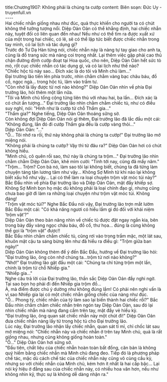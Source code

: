 title:Chương1907: Không phải là chúng ta cướp
content:
Biên soạn: Đức Uy - truyenfull.vn<br>----<br>Hai chiếc nhẫn giống nhau như đúc, quả thực khiến cho người ta có chút không thể tưởng tượng nổi. Diệp Oản Oản có thể khẳng định, hai chiếc nhẫn này, tuyệt đối có liên quan đến nhau! Nếu như có thể tìm ra được xuất xứ của một trong hai chiếc, có lẽ, sẽ có thể lập tức biết được chiếc nhẫn trong tay mình, có lai lịch và tác dụng gì?<br>Trước đó Tư Dạ Hàn từng nói, chiếc nhẫn này là nàng tự tay giao cho anh ta, cũng là đồ trang sức mà nàng coi trọng nhất. Lại thêm việc gặp phải cao thủ chặn đường định cướp đoạt tại Hoa quốc, cho nên, Diệp Oản Oản hết sức tò mò, rốt cục chiếc nhẫn có tác dụng gì, và có lai lịch như thế nào?<br>"Chiếc hộc tủ này sao… Đích xác là do tôi và Minh chủ làm..."<br>Đại trưởng lão tiến lên phía trước, nhìn chằm chằm vàng bạc châu báu, đồ cổ, ngọc ngà… trong hộc tủ, lâm vào trầm tư.<br>"Còn nhớ là lấy được từ nơi nào không?" Diệp Oản Oản nhìn về phía Đại trưởng lão, hỏi thêm một lần nữa.<br>"Tôi và Minh chủ tổng cộng từng liên thủ với nhau hai, ba lần... Đích xác là có chút ấn tượng..." Đại trưởng lão nhìn chằm chằm chiếc tủ, như có điều suy nghĩ, nói: "Hình như là cướp từ chỗ Thẩm gia..."<br>"Thẩm gia?" Nghe tiếng, Diệp Oản Oản thoáng sững sờ.<br>Còn không đợi Diệp Oản Oản nói gì thêm, Đại trưởng lão đã lắc đầu một cái: "Không đúng, lần đó đi cướp Thẩm gia đều là cướp vàng thỏi..."<br>Diệp Oản Oản: "..."<br>"Ồ... Tôi nhớ ra rồi, thứ này không phải là chúng ta cướp!" Đại trưởng lão mở miệng nói.<br>"Không phải là chúng ta cướp? Vậy thì từ đâu ra?" Diệp Oản Oản hơi có chút không hiểu.<br>"Minh chủ, cô quên rồi sao, thứ này là chúng ta trộm..." Đại trưởng lão nhìn chằm chằm Diệp Oản Oản, khẽ mỉm cười: "Tính tới nay, cũng đã mấy năm."<br>"Trộm... Trộm? Con bà nó, làm sao tôi lại không biết, chúng ta đã từng làm chuyện táng tận lương tâm như vậy... Không Sợ Minh từ khi nào lại không biết xấu hổ như vậy... Lại có thể làm ra loại chuyện trộm vặt móc túi này?" Bắc Đẩu nhìn về phía Đại trưởng lão và Diệp Oản Oản, mặt đầy khiếp sợ.<br>Không Sợ Minh bọn họ mặc dù không phải là loại chính đạo gì, nhưng cũng chưa bao giờ đi làm ra những loại chuyện như trộm vặt móc túi. Không đáng!<br>"Trộm vặt móc túi?" Nghe Bắc Đẩu nói vậy, Đại trưởng lão trợn mắt lườm Bắc Đẩu một cái: "Có khả năng ngươi có hiểu lầm gì đó đối với khái niệm ‘trộm vặt’?"<br>Diệp Oản Oản theo bản năng nhìn về chiếc tủ được đặt ngay ngắn kia, bên trong bày đầy vàng ngọc châu báu, đồ cổ, thư họa... đúng là cũng không thể gọi là “trộm vặt” được!!<br>Bắc Đẩu nhìn chằm chằm chiếc tủ, cũng rơi vào trong trầm mặc, một lát sau, khuôn mặt cậu ta sáng bừng lên như đã hiểu ra điều gì: "Trộm giữa ban ngày!"<br>Diệp Oản Oản không thèm để ý đến Bắc Đẩu, hướng về Đại trưởng lão hỏi: "Đại trưởng lão, ông còn nhớ chúng ta…trộm từ nơi nào không?"<br>"Nhớ!" Đại trưởng lão gật đầu một cái: "Chúng ta chỉ từng trộm một lần, chính là trộm từ chỗ Nhiếp gia."<br>"Nhiếp gia..."<br>Nghe câu trả lời của Đại trưởng lão, thần sắc Diệp Oản Oản đầy nghi ngờ. Tại sao bọn họ phải đi đến Nhiếp gia trộm đồ...<br>À, mà điểm được chú ý dường như không đúng lắm! Có phải nên nghi vấn là vì sao Nhiếp gia lại có một chiếc nhẫn giống chiếc của nàng như đúc.<br>"Ồ... Phong tỷ, chiếc nhẫn của tỷ làm sao lại biến thành hai chiếc rồi?" Bắc Đẩu nhìn chằm chằm chiếc nhẫn trên ngón tay Diệp Oản Oản, sau đó lại nhìn chiếc nhẫn mà nàng đang cầm trên tay, mặt đầy vẻ hiếu kỳ.<br>"Đại trưởng lão, ông quan sát chiếc nhẫn này một chút đi!" Diệp Oản Oản đưa chiếc nhẫn nàng lấy từ trong hộc tủ cho Đại trưởng lão.<br>Lúc này, Đại trưởng lão nhận lấy chiếc nhẫn, quan sát tỉ mỉ, chỉ chốc lát sau mở miệng nói: "Chiếc nhẫn này và chiếc nhẫn ở trên tay Minh chủ, quả là rất giống nhau, nhưng cũng không giống hoàn toàn."<br>"Ồ..." Diệp Oản Oản hơi sững sờ.<br>"Đầu tiên, chất liệu của chiếc nhẫn hoàn toàn bất đồng, căn bản là không quý hiếm bằng chiếc nhẫn mà Minh chủ đang đeo. Tiếp đó là phương pháp chế tác, mặc dù cách chế tác của chiếc nhẫn này cũng vô cùng cầu kỳ, nhưng so với chiếc nhẫn của Minh chủ, kém hơn ít nhất là hai cấp bậc... Lại nói ký hiệu ở đằng sau của chiếc nhẫn này, có nhiều hoa văn hơn, nếu như không nhìn kỹ, thực sự là không dễ dàng nhận ra."